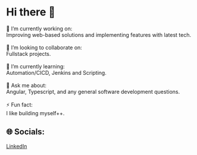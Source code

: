 # Hi there 👋
🔭 I’m currently working on:<br>  Improving web-based solutions and implementing features with latest tech.<br><br>👯 I’m looking to collaborate on:<br>  Fullstack projects.<br><br>🌱 I’m currently learning:<br>  Automation/CICD, Jenkins and Scripting.<br><br>💬 Ask me about:<br>  Angular, Typescript, and any general software development questions.<br><br>⚡ Fun fact:<br>  I like building myself++.

## 🌐 Socials:
[LinkedIn](https://www.linkedin.com/in/kumarsachinguri/)
